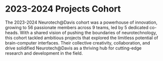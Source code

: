 # 2023-2024 Projects Cohort 

The 2023-2024 Neurotech@Davis cohort was a powerhouse of innovation, growing to 56 passionate members across 9 teams, led by 5 dedicated co-heads. With a shared vision of pushing the boundaries of neurotechnology, this cohort tackled ambitious projects that explored the limitless potential of brain-computer interfaces. Their collective creativity, collaboration, and drive solidified Neurotech@Davis as a thriving hub for cutting-edge research and development in the field.
